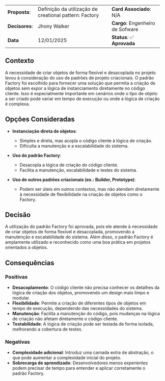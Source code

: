 |                |                                                        |                                  |
| -------------- | ------------------------------------------------------ | -------------------------------- |
| **Proposta**:  | Definição da utilização de creational pattern: Factory | **Card Associado**: N/A          |
| **Decisores**: | Jhony Walker                                           | **Cargo**: Engenheiro de Sofware |
| **Data**       | 12/01/2025                                             | **Status**: ✅ **Aprovada**      |

## Contexto

A necessidade de criar objetos de forma flexível e desacoplada no projeto levou à consideração do uso de padrões de projeto criacionais. O padrão Factory foi escolhido para fornecer uma solução que permita a criação de objetos sem expor a lógica de instanciamento diretamente no código cliente. Isso é especialmente importante em cenários onde o tipo de objeto a ser criado pode variar em tempo de execução ou onde a lógica de criação é complexa.

## Opções Consideradas

- **Instanciação direta de objetos**:

   - Simples e direta, mas acopla o código cliente à lógica de criação.
   - Dificulta a manutenção e a escalabilidade do sistema.

- **Uso do padrão Factory**:

   - Desacopla a lógica de criação do código cliente.
   - Facilita a manutenção, escalabilidade e testes do sistema.

- **Uso de outros padrões criacionais (ex.: Builder, Prototype)**:
   - Podem ser úteis em outros contextos, mas não atendem diretamente à necessidade de flexibilidade na criação de objetos como o Factory.

## Decisão

A utilização do padrão Factory foi aprovada, pois ele atende à necessidade de criar objetos de forma flexível e desacoplada, promovendo a manutenção e escalabilidade do sistema. Além disso, o padrão Factory é amplamente utilizado e reconhecido como uma boa prática em projetos orientados a objetos.

## Consequências

### Positivas

- **Desacoplamento**: O código cliente não precisa conhecer os detalhes da lógica de criação dos objetos, promovendo um design mais limpo e modular.
- **Flexibilidade**: Permite a criação de diferentes tipos de objetos em tempo de execução, dependendo das necessidades do sistema.
- **Manutenção**: Facilita a manutenção do código, pois mudanças na lógica de criação não afetam diretamente o código cliente.
- **Testabilidade**: A lógica de criação pode ser testada de forma isolada, melhorando a cobertura de testes.

### Negativas

- **Complexidade adicional**: Introduz uma camada extra de abstração, o que pode aumentar a complexidade inicial do projeto.
- **Sobrecarga de aprendizado**: Desenvolvedores menos experientes podem precisar de tempo para entender e aplicar corretamente o padrão Factory.
